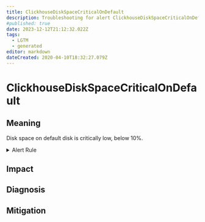 ```yaml
---
title: ClickhouseDiskSpaceCriticalOnDefault
description: Troubleshooting for alert ClickhouseDiskSpaceCriticalOnDefault
#published: true
date: 2023-12-12T21:12:32.022Z
tags: 
  - LGTM
  - generated
editor: markdown
dateCreated: 2020-04-10T18:32:27.079Z
---
```


# ClickhouseDiskSpaceCriticalOnDefault

## Meaning
[//]: # "Short paragraph that explains what the alert means"
Disk space on default disk is critically low, below 10%.

<details>
  <summary>Alert Rule</summary>

{{% rule "clickhouse/clickhouse-internal.yml" "ClickhouseDiskSpaceCriticalOnDefault" %}}

{{% comment %}}

```yaml
alert: ClickhouseDiskSpaceCriticalOnDefault
expr: ClickHouseAsyncMetrics_DiskAvailable_default / (ClickHouseAsyncMetrics_DiskAvailable_default + ClickHouseAsyncMetrics_DiskUsed_default) * 100 < 10
for: 2m
labels:
    severity: critical
annotations:
    summary: ClickHouse Disk Space Critical on Default (instance {{ $labels.instance }})
    description: |-
        Disk space on default disk is critically low, below 10%.
          VALUE = {{ $value }}
          LABELS = {{ $labels }}
    runbook: https://github.com/srerun/prometheus-alerts/blob/main/content/runbooks/clickhouse-internal/ClickhouseDiskSpaceCriticalOnDefault.md

```

{{% /comment %}}

</details>


## Impact
[//]: # "What could / will happen if the alert is not addressed"



## Diagnosis
[//]: # "Steps to take to identify the cause of the problem"



## Mitigation
[//]: # "The steps necessary to resolve the alert"
